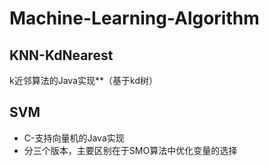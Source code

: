 # Machine-Learning-Algorithm

## KNN-KdNearest
k近邻算法的Java实现**（基于kd树）

## SVM
* C-支持向量机的Java实现  
* 分三个版本，主要区别在于SMO算法中优化变量的选择
